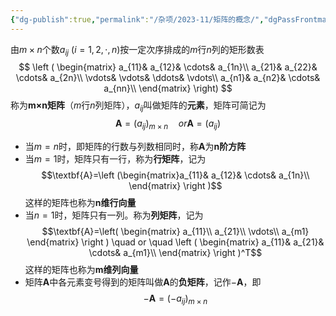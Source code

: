 ```yaml
---
{"dg-publish":true,"permalink":"/杂项/2023-11/矩阵的概念/","dgPassFrontmatter":true}
---
```


由$m \times n$个数$a_{ij} \ (i=1,2,\cdot,n)$按一定次序排成的$m$行$n$列的矩形数表
$$
\left ( \begin{matrix} a_{11}& a_{12}& \cdots& a_{1n}\\ a_{21}& a_{22}& \cdots& a_{2n}\\ \vdots& \vdots& \ddots& \vdots\\ a_{n1}& a_{n2}& \cdots& a_{nn}\\ \end{matrix} \right)
$$
称为**m×n矩阵**（$m$行$n$列矩阵），$a_{ij}$叫做矩阵的**元素**，矩阵可简记为
$$
\textbf{A}=(a_{ij})_{m \times n} \quad or \textbf{A}=(a_{ij})
$$
- 当$m=n$时，即矩阵的行数与列数相同时，称$\textbf{A}$为**n阶方阵**
- 当$m=1$时，矩阵只有一行，称为**行矩阵**，记为
$$\textbf{A}=\left (\begin{matrix}a_{11}& a_{12}& \cdots& a_{1n}\\ \end{matrix} \right )$$
这样的矩阵也称为**n维行向量**
- 当$n=1$时，矩阵只有一列。称为**列矩阵**，记为
$$\textbf{A}=\left( \begin{matrix} a_{11}\\ a_{21}\\ \vdots\\ a_{m1} \end{matrix} \right ) \quad or \quad \left ( \begin{matrix} a_{11}& a_{21}& \cdots& a_{m1}\\ \end{matrix} \right )^T$$
这样的矩阵也称为**m维列向量**
- 矩阵$\textbf{A}$中各元素变号得到的矩阵叫做$\textbf{A}$的**负矩阵**，记作$-\textbf{A}$，即
$$-\textbf{A}=(-a_{ij})_{m \times n}$$